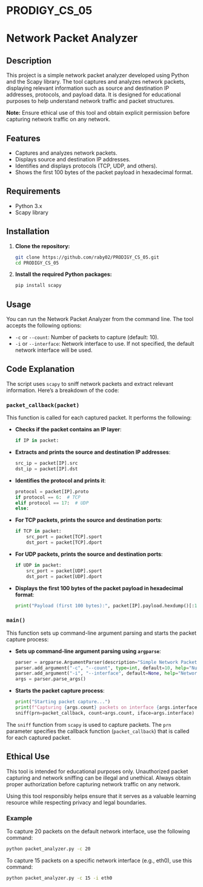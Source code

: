 # PRODIGY_CS_05

# Network Packet Analyzer

## Description

This project is a simple network packet analyzer developed using Python and the Scapy library. The tool captures and analyzes network packets, displaying relevant information such as source and destination IP addresses, protocols, and payload data. It is designed for educational purposes to help understand network traffic and packet structures.

**Note:** Ensure ethical use of this tool and obtain explicit permission before capturing network traffic on any network.

## Features

- Captures and analyzes network packets.
- Displays source and destination IP addresses.
- Identifies and displays protocols (TCP, UDP, and others).
- Shows the first 100 bytes of the packet payload in hexadecimal format.

## Requirements

- Python 3.x
- Scapy library

## Installation

1. **Clone the repository:**

    ```sh
    git clone https://github.com/raby02/PRODIGY_CS_05.git
    cd PRODIGY_CS_05
    ```

2. **Install the required Python packages:**

    ```sh
    pip install scapy
    ```

## Usage

You can run the Network Packet Analyzer from the command line. The tool accepts the following options:

- `-c` or `--count`: Number of packets to capture (default: 10).
- `-i` or `--interface`: Network interface to use. If not specified, the default network interface will be used.

## Code Explanation

The script uses `scapy` to sniff network packets and extract relevant information. Here’s a breakdown of the code:

### `packet_callback(packet)`

This function is called for each captured packet. It performs the following:

- **Checks if the packet contains an IP layer**: 
    ```python
    if IP in packet:
    ```
- **Extracts and prints the source and destination IP addresses**: 
    ```python
    src_ip = packet[IP].src
    dst_ip = packet[IP].dst
    ```
- **Identifies the protocol and prints it**:
    ```python
    protocol = packet[IP].proto
    if protocol == 6:  # TCP
    elif protocol == 17:  # UDP
    else:
    ```
- **For TCP packets, prints the source and destination ports**:
    ```python
    if TCP in packet:
        src_port = packet[TCP].sport
        dst_port = packet[TCP].dport
    ```
- **For UDP packets, prints the source and destination ports**:
    ```python
    if UDP in packet:
        src_port = packet[UDP].sport
        dst_port = packet[UDP].dport
    ```
- **Displays the first 100 bytes of the packet payload in hexadecimal format**:
    ```python
    print("Payload (first 100 bytes):", packet[IP].payload.hexdump()[:100])
    ```

### `main()`

This function sets up command-line argument parsing and starts the packet capture process:

- **Sets up command-line argument parsing using `argparse`**:
    ```python
    parser = argparse.ArgumentParser(description="Simple Network Packet Analyzer")
    parser.add_argument("-c", "--count", type=int, default=10, help="Number of packets to capture (default: 10)")
    parser.add_argument("-i", "--interface", default=None, help="Network interface to use")
    args = parser.parse_args()
    ```
- **Starts the packet capture process**:
    ```python
    print("Starting packet capture...")
    print(f"Capturing {args.count} packets on interface {args.interface or 'default'}")
    sniff(prn=packet_callback, count=args.count, iface=args.interface)
    ```

The `sniff` function from `scapy` is used to capture packets. The `prn` parameter specifies the callback function (`packet_callback`) that is called for each captured packet.

## Ethical Use

This tool is intended for educational purposes only. Unauthorized packet capturing and network sniffing can be illegal and unethical. Always obtain proper authorization before capturing network traffic on any network.

Using this tool responsibly helps ensure that it serves as a valuable learning resource while respecting privacy and legal boundaries.

### Example

To capture 20 packets on the default network interface, use the following command:

```sh
python packet_analyzer.py -c 20
```

To capture 15 packets on a specific network interface (e.g., eth0), use this command:

```sh
python packet_analyzer.py -c 15 -i eth0
```

